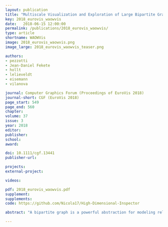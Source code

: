 ```yaml
---
layout: publication
title: "Multiscale Visualization and Exploration of Large Bipartite Graphs"
key: 2018_eurovis_waowvis
date:   2018-06-15 12:00:00
permalink: /publications/2018_eurovis_waowvis/
type: article
shortname: WAOWVis
image: 2018_eurovis_waowvis.png
image_large: 2018_eurovis_waowvis_teaser.png

authors:
- pezzotti
- Jean-Daniel Fekete
- hollt
- lelieveldt
- eisemann
- vilanova

journal: Computer Graphics Forum (Proceedings of EuroVis 2018)
journal-short: CGF (EuroVis 2018)
page_start: 549
page_end: 560
chapter:
volume: 37
issue: 3
year: 2018
editor:
publisher:
school:
award:

doi: 10.1111/cgf.13441
publisher-url:

projects:
external-project:

videos:

pdf: 2018_eurovis_waowvis.pdf
supplement:
supplements:
code: https://github.com/Nicola17/High-Dimensional-Inspector

abstract: "A bipartite graph is a powerful abstraction for modeling relationships between two collections. Visualizations of bipartite graphs allow users to understand the mutual relationships between the elements in the two collections, e.g., by identifying clusters of similarly connected elements. However, commonly-used visual representations do not scale for the analysis of large bipartite graphs containing tens of millions of vertices, often resorting to an a-priori clustering of the sets. To address this issue, we present the Who's-Active-On-What-Visualization (WAOW-Vis) that allows for multiscale exploration of a bipartite social network without imposing an a-priori clustering. To this end, we propose to treat a bipartite graph as a high-dimensional space and we create the WAOW-Vis adapting the multiscale dimensionality-reduction technique HSNE. The application of HSNE for bipartite graph requires several modifications that form the contributions of this work. Given the nature of the problem, a set-based similarity is proposed. For efficient and scalable computations, we use compressed bitmaps to represent sets and we present a novel space partitioning tree to efficiently compute similarities; the Sets Intersection Tree. Finally, we validate WAOWVis on several datasets connecting Twitter-users and -streams in different domains: news, computer science and politics. We show how WAOW-Vis is particularly effective in identifying hierarchies of communities among social-media users."

---
```


